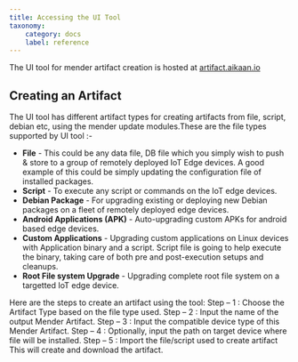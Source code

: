 ```yaml
---
title: Accessing the UI Tool
taxonomy:
    category: docs
    label: reference
---
```

The UI tool for mender artifact creation is hosted at [artifact.aikaan.io](https://artifact.aikaan.io)
## Creating an Artifact
The UI tool has different artifact types for creating artifacts from file, script, debian etc, using the mender
update modules.These are the file types supported by UI tool :-
* **File** - This could be any data file, DB file which you simply wish to push & store to a group
of remotely deployed IoT Edge devices. A good example of this could be simply updating the
configuration file of installed packages.
* **Script** - To execute any script or commands on the IoT edge devices.
* **Debian Package** - For upgrading existing or deploying new Debian packages on a fleet of
remotely deployed edge devices.
* **Android Applications (APK)** - Auto-upgrading custom APKs for android based edge
devices.
* **Custom Applications** - Upgrading custom applications on Linux devices with Application
binary and a script. Script file is going to help execute the binary, taking care of both pre and
post-execution setups and cleanups.
* **Root File system Upgrade** - Upgrading complete root file system on a targetted IoT edge
device.

Here are the steps to create an artifact using the tool:
Step – 1 : Choose the Artifact Type based on the file type used.
Step – 2 : Input the name of the output Mender Artifact.
Step – 3 : Input the compatible device type of this Mender Artifact.
Step – 4 : Optionally, input the path on target device where file will be installed.
Step – 5 : Import the file/script used to create artifact
This will create and download the artifact.
